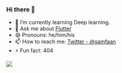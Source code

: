 ### Hi there 👋

- 🌱 I’m currently learning Deep learning.
- 💬 Ask me about <a href="https://www.flutter.dev">Flutter</a>
- 😄 Pronouns: he/him/his
- 📫 How to reach me: [Twitter - @samfaan](https://twitter.com/samfaan)
- ⚡ Fun fact: 404


<img src="https://github-readme-stats.vercel.app/api?username=plokmij&&show_icons=true&title_color=ffffff&icon_color=bb2acf&text_color=daf7dc&bg_color=191919">
<!--
**plokmij/plokmij** is a ✨ _special_ ✨ repository because its `README.md` (this file) appears on your GitHub profile.

Here are some ideas to get you started:

- 🔭 I’m currently working on ...
- 🌱 I’m currently learning ...
- 👯 I’m looking to collaborate on ...
- 🤔 I’m looking for help with ...
- 💬 Ask me about ...
- 📫 How to reach me: ...
- 😄 Pronouns: ...
- ⚡ Fun fact: ...
-->
